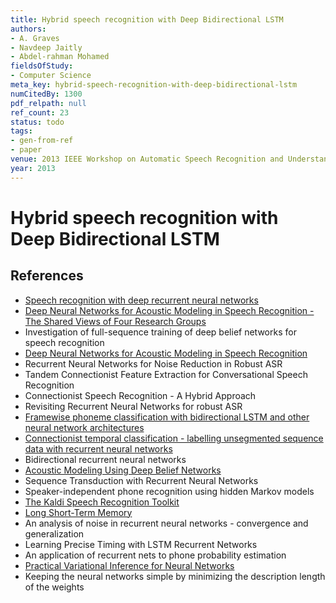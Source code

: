 ```yaml
---
title: Hybrid speech recognition with Deep Bidirectional LSTM
authors:
- A. Graves
- Navdeep Jaitly
- Abdel-rahman Mohamed
fieldsOfStudy:
- Computer Science
meta_key: hybrid-speech-recognition-with-deep-bidirectional-lstm
numCitedBy: 1300
pdf_relpath: null
ref_count: 23
status: todo
tags:
- gen-from-ref
- paper
venue: 2013 IEEE Workshop on Automatic Speech Recognition and Understanding
year: 2013
---
```


# Hybrid speech recognition with Deep Bidirectional LSTM

## References

- [Speech recognition with deep recurrent neural networks](./speech-recognition-with-deep-recurrent-neural-networks.md)
- [Deep Neural Networks for Acoustic Modeling in Speech Recognition - The Shared Views of Four Research Groups](./deep-neural-networks-for-acoustic-modeling-in-speech-recognition-the-shared-views-of-four-research-groups.md)
- Investigation of full-sequence training of deep belief networks for speech recognition
- [Deep Neural Networks for Acoustic Modeling in Speech Recognition](./deep-neural-networks-for-acoustic-modeling-in-speech-recognition.md)
- Recurrent Neural Networks for Noise Reduction in Robust ASR
- Tandem Connectionist Feature Extraction for Conversational Speech Recognition
- Connectionist Speech Recognition - A Hybrid Approach
- Revisiting Recurrent Neural Networks for robust ASR
- [Framewise phoneme classification with bidirectional LSTM and other neural network architectures](./framewise-phoneme-classification-with-bidirectional-lstm-and-other-neural-network-architectures.md)
- [Connectionist temporal classification - labelling unsegmented sequence data with recurrent neural networks](./connectionist-temporal-classification-labelling-unsegmented-sequence-data-with-recurrent-neural-networks.md)
- Bidirectional recurrent neural networks
- [Acoustic Modeling Using Deep Belief Networks](./acoustic-modeling-using-deep-belief-networks.md)
- Sequence Transduction with Recurrent Neural Networks
- Speaker-independent phone recognition using hidden Markov models
- [The Kaldi Speech Recognition Toolkit](./the-kaldi-speech-recognition-toolkit.md)
- [Long Short-Term Memory](./long-short-term-memory.md)
- An analysis of noise in recurrent neural networks - convergence and generalization
- Learning Precise Timing with LSTM Recurrent Networks
- An application of recurrent nets to phone probability estimation
- [Practical Variational Inference for Neural Networks](./practical-variational-inference-for-neural-networks.md)
- Keeping the neural networks simple by minimizing the description length of the weights
